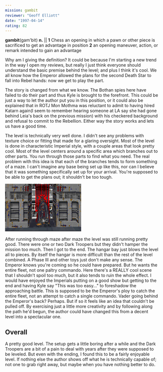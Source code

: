 ```yaml
---
mission: gambit
reviewer: "Geoff Elliott"
date: "1997-04-14"
rating: 82
---
```


**gambit**(gam'bit) **n.** || **1** Chess an opening in which a pawn or other piece is sacrificed to get an advantage in position **2** an opening maneuver, action, or remark intended to gain an advantage

Why am I giving the definition? It could be because I'm starting a new trend in the way I open my reviews, but really I just think everyone should understand the basic premise behind the level; and plus I think it's cool. We all know how the Emperor allowed the plans for the second Death Star to fall into Rebel hands: now we get to play the part.

The story is changed from what we know. The Bothan spies here have failed to do their part and thus Kyle is brought to the forefront. This could be just a way to let the author put you in this position, or it could also be explained that in ROTJ Mon Mothma was reluctant to admit to having hired Katarn again(I seem to remember hearing someone at LA say she had gone behind Leia's back on the previous mission) with his checkered background and refusal to commit to the Rebellion. Either way the story works and lets us have a good time.

The level is technically very well done. I didn't see any problems with texture choice or fitting that made for a glaring oversight. Most of the level is done in characteristic Imperial style, with a couple areas that look pretty cool. Most of the level centers around a specific area which branches out to other parts. You run through those parts to find what you need. The real problem with this idea is that each of the branches tends to form something of a maze. I can't imagine any base being set up like this, nor can I believe that it was something specifically set up for your arrival. You're supposed to be able to get the plans out; it shouldn't be too tough.

![Emperor's Gambit screenshot](./gambit.png "This scene is cool, but totally unnecessary, and it tends to blow what was looking really promising.")

After running through maze after maze the level was still running pretty good. There were one or two Dark Troopers but they didn't hamper the mission too much. Then I got to the end. The hangar bay just blows the level all to pieces. By itself the hangar is more difficult than the rest of the level combined. A Phase III and other toys just don't make any sense. The Emperor knows you're coming so he could have prepared. But he wants the entire fleet, not one paltry commando. Here there's a REALLY cool scene that I shouldn't spoil too much, but it also tends to ruin the whole effect. I would have enjoyed the Imperials putting on a good show but getting to the end and having Kyle say "This was too easy..." to foreshadow the approaching battle. This is supposed to be the Emperor's ploy to catch the entire fleet, not an attempt to catch a single commando. Vader going behind the Emperor's back? Perhaps. But if so it feels like an idea that couldn't be pulled off. By exercising just a little more creativity and by following along the path he'd begun, the author could have changed this from a decent level into a spectacular one.

## Overall

A pretty good level. The setup gets a little boring after a while and the Dark Troopers are a bit of a pain to deal with years after they were supposed to be leveled. But even with the ending, I found this to be a fairly enjoyable level. If nothing else the author shows off what he is technically capable of; not one to grab right away, but maybe when you have nothing better to do.
